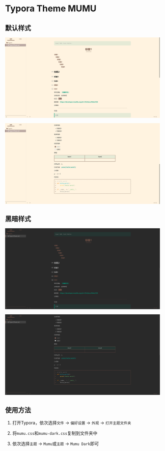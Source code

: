 # Typora Theme MUMU

## 默认样式

![mumu 1](mumu\mumu-1.png)

![mumu 2](mumu/mumu-2.png)

## 黑暗样式

![mumu dark 1](mumu/mumu-dark-1.png)

![mumu dark 2](mumu/mumu-dark-2.png)

## 使用方法

1. 打开Typora，依次选择`文件` -> `偏好设置` -> `外观` -> `打开主题文件夹`

2. 将`mumu.css`和`mumu-dark.css`复制到文件夹中

3. 依次选择`主题` -> `Mumu`或`主题` -> `Mumu Dark`即可

